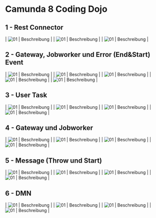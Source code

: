 # Camunda 8 Coding Dojo

## 1 - Rest Connector

| ![01](1_camunda-8-dojo.png) | Beschreibung |
| ![01](1.1_camunda-8-dojo.png) | Beschreibung |
| ![01](1.2_camunda-8-dojo.png) | Beschreibung |

## 2 - Gateway, Jobworker und Error (End&Start) Event

| ![01]( 2_camunda-8-dojo-2.png) | Beschreibung |
| ![01]( 2.1_camunda-8-dojo-2.png) | Beschreibung |
| ![01]( 2.2_camunda-8-dojo-2.png) | Beschreibung |
| ![01]( 2.3_camunda-8-dojo-2.png) | Beschreibung |
| ![01]( BuyCoffeeWorker.png) | Beschreibung |

## 3 - User Task

| ![01]( 3_camunda-8-dojo-3.png) | Beschreibung |
| ![01]( 3.1_camunda-8-dojo-3.png) | Beschreibung |
| ![01]( 3.2_camunda-8-dojo-3.png) | Beschreibung |
| ![01]( 3.3_camunda-8-dojo-3.png) | Beschreibung |


## 4 - Gateway und Jobworker

| ![01]( 4_camunda-8-dojo-4.png) | Beschreibung |
| ![01]( 4.1_camunda-8-dojo-4.png) | Beschreibung |
| ![01]( 4.2_camunda-8-dojo-4.png) | Beschreibung |
| ![01]( OrderCoffeeWorker.png) | Beschreibung |

## 5 - Message (Throw und Start)

| ![01]( 5_camunda-8-dojo-6.png) | Beschreibung |
| ![01]( 5.1_camunda-8-dojo-6.png) | Beschreibung |
| ![01](NotifyEmployeeWorker.png) | Beschreibung |
| ![01]( 5.2_camunda-8-dojo-6.png) | Beschreibung |


## 6 - DMN

| ![01]( 6_camunda-8-dojo-6.png) | Beschreibung |
| ![01]( 6.1_camunda-8-dojo-6.png) | Beschreibung |
| ![01]( 6.2_camunda-8-dojo-6.png) | Beschreibung |
| ![01]( 6.3_camunda-8-dojo-6.png) | Beschreibung |